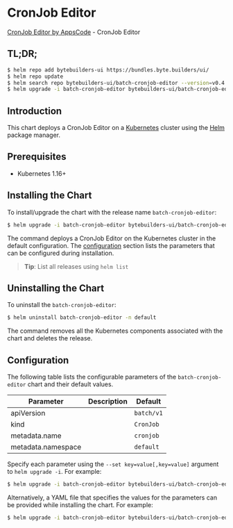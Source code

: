 # CronJob Editor

[CronJob Editor by AppsCode](https://byte.builders) - CronJob Editor

## TL;DR;

```bash
$ helm repo add bytebuilders-ui https://bundles.byte.builders/ui/
$ helm repo update
$ helm search repo bytebuilders-ui/batch-cronjob-editor --version=v0.4.4
$ helm upgrade -i batch-cronjob-editor bytebuilders-ui/batch-cronjob-editor -n default --create-namespace --version=v0.4.4
```

## Introduction

This chart deploys a CronJob Editor on a [Kubernetes](http://kubernetes.io) cluster using the [Helm](https://helm.sh) package manager.

## Prerequisites

- Kubernetes 1.16+

## Installing the Chart

To install/upgrade the chart with the release name `batch-cronjob-editor`:

```bash
$ helm upgrade -i batch-cronjob-editor bytebuilders-ui/batch-cronjob-editor -n default --create-namespace --version=v0.4.4
```

The command deploys a CronJob Editor on the Kubernetes cluster in the default configuration. The [configuration](#configuration) section lists the parameters that can be configured during installation.

> **Tip**: List all releases using `helm list`

## Uninstalling the Chart

To uninstall the `batch-cronjob-editor`:

```bash
$ helm uninstall batch-cronjob-editor -n default
```

The command removes all the Kubernetes components associated with the chart and deletes the release.

## Configuration

The following table lists the configurable parameters of the `batch-cronjob-editor` chart and their default values.

|     Parameter      | Description |        Default        |
|--------------------|-------------|-----------------------|
| apiVersion         |             | <code>batch/v1</code> |
| kind               |             | <code>CronJob</code>  |
| metadata.name      |             | <code>cronjob</code>  |
| metadata.namespace |             | <code>default</code>  |


Specify each parameter using the `--set key=value[,key=value]` argument to `helm upgrade -i`. For example:

```bash
$ helm upgrade -i batch-cronjob-editor bytebuilders-ui/batch-cronjob-editor -n default --create-namespace --version=v0.4.4 --set apiVersion=batch/v1
```

Alternatively, a YAML file that specifies the values for the parameters can be provided while
installing the chart. For example:

```bash
$ helm upgrade -i batch-cronjob-editor bytebuilders-ui/batch-cronjob-editor -n default --create-namespace --version=v0.4.4 --values values.yaml
```
